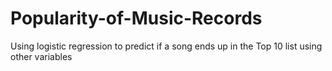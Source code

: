 # Popularity-of-Music-Records

Using logistic regression to predict if a song ends up in the Top 10 list using other variables
